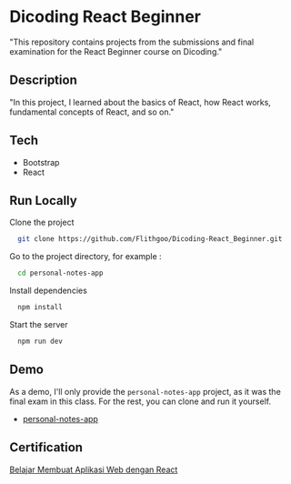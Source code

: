 
#  Dicoding React Beginner


"This repository contains projects from the submissions and final examination for the React Beginner course on Dicoding."


## Description

"In this project, I learned about the basics of React, how React works, fundamental concepts of React, and so on."

## Tech

- Bootstrap
- React

## Run Locally

Clone the project

```bash
  git clone https://github.com/Flithgoo/Dicoding-React_Beginner.git
```

Go to the project directory, for example :

```bash
  cd personal-notes-app
```

Install dependencies

```bash
  npm install
```

Start the server

```bash
  npm run dev
```


## Demo

As a demo, I'll only provide the `personal-notes-app` project, as it was the final exam in this class. For the rest, you can clone and run it yourself.

- [personal-notes-app](https://personal-notes-lilac.vercel.app/)

## Certification

[Belajar Membuat Aplikasi Web dengan React](https://www.dicoding.com/certificates/GRX528DY3X0M)

